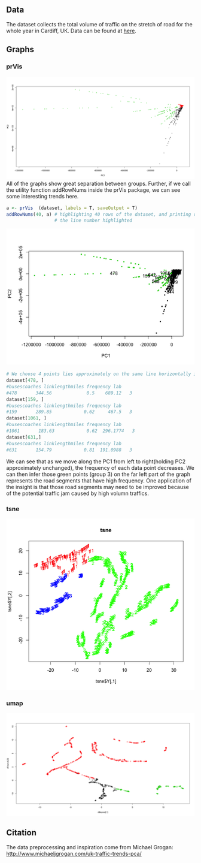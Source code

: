 ## Data
The dataset collects the total volume of traffic on the stretch of road for the
whole year in Cardiff, UK. Data can be found at [here](http://www.dft.gov.uk/traffic-counts/download.php).
## Graphs

### prVis
![](Cardiff_prVis.png)
All of the graphs show great separation between groups. Further, if we call the
utility function addRowNums inside the prVis package, we can see some
interesting trends here.
```r
a <- prVis  (dataset, labels = T, saveOutput = T)
addRowNums(40, a) # highlighting 40 rows of the dataset, and printing out
                  # the line number highlighted
```
![](Cardiffwithnums.png)
```r
# We choose 4 points lies approximately on the same line horizontally in the graph
dataset[478, ]
#busescoaches linklengthmiles frequency lab
#478       344.56             0.5    689.12   3
dataset[159, ]
#busescoaches linklengthmiles frequency lab
#159       289.85            0.62     467.5   3
dataset[1061, ]
#busescoaches linklengthmiles frequency lab
#1061       183.63            0.62  296.1774   3
dataset[631,]
#busescoaches linklengthmiles frequency lab
#631       154.79            0.81  191.0988   3
```
We can see that as we move along the PC1 from left to right(holding PC2
approximately unchanged), the frequency of each data point decreases.
We can then infer those green points (group 3) on the far left part of the graph
represents the road segments that have high frequency. One application of the
insight is that those road segments may need to be improved because of the
potential traffic jam caused by high volumn traffics.
### tsne
![](TSNE.png)

### umap
![](Cardiff_UMAP.png)

## Citation
The data preprocessing and inspiration come from Michael Grogan:
http://www.michaeljgrogan.com/uk-traffic-trends-pca/

